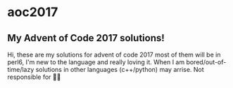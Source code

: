 # aoc2017
My Advent of Code 2017 solutions!
---------------------------------

Hi, these are my solutions for advent of code 2017
most of them will be in perl6, I'm new to the language and really loving it.
When I am bored/out-of-time/lazy solutions in other languages (c++/python) may arrise.
Not responsible for :bug::bug:
